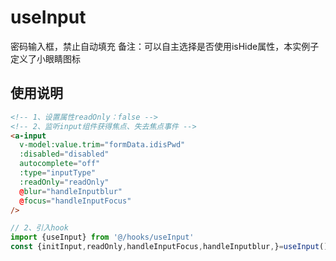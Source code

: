 # useInput

密码输入框，禁止自动填充
备注：可以自主选择是否使用isHide属性，本实例子定义了小眼睛图标

## 使用说明

```html
<!-- 1、设置属性readOnly：false -->
<!-- 2、监听input组件获得焦点、失去焦点事件 -->
<a-input
  v-model:value.trim="formData.idisPwd"
  :disabled="disabled"
  autocomplete="off"
  :type="inputType"
  :readOnly="readOnly"
  @blur="handleInputblur"
  @focus="handleInputFocus"
/>
```

```js
// 2、引入hook
import {useInput} from '@/hooks/useInput'
const {initInput,readOnly,handleInputFocus,handleInputblur,}=useInput();
```
